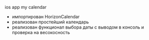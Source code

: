 ios app my calendar

- импортирован HorizonCalendar
- реализован простейший календарь
- реализован функционал выбора даты с выводом в консоль и проверка на весокосность
